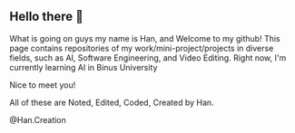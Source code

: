 ## Hello there 👋
What is going on guys my name is Han,  and Welcome to my github! This page contains repositories of my work/mini-project/projects in diverse fields, such as AI, Software Engineering, and Video Editing. Right now, I'm currently learning AI in Binus University


Nice to meet you!

All of these are Noted, Edited, Coded, Created by Han.

@Han.Creation
<!--
**HanCreation/HanCreation** is a ✨ _special_ ✨ repository because its `README.md` (this file) appears on your GitHub profile.

Here are some ideas to get you started:

- 🔭 I’m currently working on ...
- 🌱 I’m currently learning ...
- 👯 I’m looking to collaborate on ...
- 🤔 I’m looking for help with ...
- 💬 Ask me about ...
- 📫 How to reach me: ...
- 😄 Pronouns: ...
- ⚡ Fun fact: ...
-->

